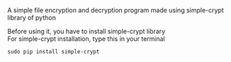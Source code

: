 A simple file encryption and decryption program made using simple-crypt library of python <br>

Before using it, you have to install simple-crypt library<br>
For simple-crypt installation, type this in your terminal

```shell
sudo pip install simple-crypt
```
